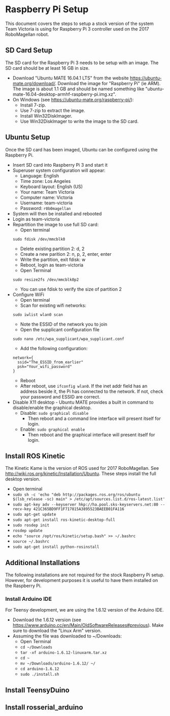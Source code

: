 # Raspberry Pi Setup
This document covers the steps to setup a stock version of the system Team Victoria is using
for Raspberry Pi 3 controller used on the 2017 RoboMagellan robot.

## SD Card Setup
The SD card for the Raspberry Pi 3 needs to be setup with an image. The SD card should
be at least 16 GB in size.

* Download "Ubuntu MATE 16.04.1 LTS" from the website https://ubuntu-mate.org/download/. 
Download the image for "Raspberry Pi" (ie ARM). The image is about 1.1 GB and should be
named something like "ubuntu-mate-16.04-desktop-armhf-raspberry-pi.img.xz".
* On Windows (see https://ubuntu-mate.org/raspberry-pi/):
  * Install 7-zip.
  * Use 7-zip to extract the image.
  * Install Win32DiskImager.
  * Use Win32DiskImager to write the image to the SD card.
  
## Ubuntu Setup
Once the SD card has been imaged, Ubuntu can be configured using the Raspberry Pi.

* Insert SD card into Raspberry Pi 3 and start it
* Superuser system configuration will appear:
  * Language: English
  * Time zone: Los Angeles
  * Keyboard layout: English (US)
  * Your name: Team Victoria
  * Computer name: Victoria
  * Username: team-victoria
  * Password: `r0b0magellan`
* System will then be installed and rebooted
* Login as team-victoria
* Repartition the image to use full SD card:
  * Open terminal
  ```
  sudo fdisk /dev/mmcblk0
  ```
  * Delete existing partition 2: d, 2
  * Create a new parition 2: n, p, 2, enter, enter
  * Write the partition, exit fdisk: w
  * Reboot, login as team-victoria
  * Open Terminal
  ```
  sudo resize2fs /dev/mmcblk0p2
  ```
  * You can use fdisk to verify the size of partition 2
* Configure WiFi
  * Open terminal
  * Scan for existing wifi networks:
  ```
  sudo iwlist wlan0 scan
  ````
  * Note the ESSID of the network you to join
  * Open the supplicant configuration file
  ```
  sudo nano /etc/wpa_supplicant/wpa_supplicant.conf
  ```
  * Add the following configuration:
  ```
  network={
    ssid="The_ESSID_from_earlier"
    psk="Your_wifi_password"
  }
  ```
  * Reboot
  * After reboot, use `ifconfig wlan0`. If the  inet addr field has an address beside it,
  the Pi has connected to the network. If not, check your password and ESSID are correct.
* Disable X11 desktop - Ubuntu MATE provides a built in command to disable/enable the graphical
desktop.
  * Disable: `sudo graphical disable`
    * Then reboot and a command line interface will present itself for login.
  * Enable: `sudo graphical enable`
    * Then reboot and the graphical interface will present itself for login.

## Install ROS Kinetic
The Kinetic Kame is the version of ROS used for 2017 RoboMagellan. See http://wiki.ros.org/kinetic/Installation/Ubuntu.
These steps install the full desktop version.

* Open terminal
* `sudo sh -c 'echo "deb http://packages.ros.org/ros/ubuntu $(lsb_release -sc) main" > /etc/apt/sources.list.d/ros-latest.list'`
* `sudo apt-key adv --keyserver hkp://ha.pool.sks-keyservers.net:80 --recv-key 421C365BD9FF1F717815A3895523BAEEB01FA116`
* `sudo apt-get update`
* `sudo apt-get install ros-kinetic-desktop-full`
* `sudo rosdep init`
* `rosdep update`
* `echo "source /opt/ros/kinetic/setup.bash" >> ~/.bashrc`
* `source ~/.bashrc`
* `sudo apt-get install python-rosinstall`

## Additional Installations
The following installations are not required for the stock Raspberry Pi setup. However,
for development purposes it is useful to have them installed on the Raspberry Pi.

### Install Arduino IDE
For Teensy development, we are using the 1.6.12 version of the Arduino IDE.

* Download the 1.6.12 version (see https://www.arduino.cc/en/Main/OldSoftwareReleases#previous).
Make sure to download the "Linux Arm" version.
* Assuming the file was downloaded to ~/Downloads:
  * Open Terminal
  * `cd ~/Downloads`
  * `tar -xf arduino-1.6.12-linuxarm.tar.xz`
  * `cd ~`
  * `mv ~/Downloads/arduino-1.6.12/ ~/`
  * `cd arduino-1.6.12`
  * `sudo ./install.sh`
  
## Install TeensyDuino

## Install rosserial_arduino
